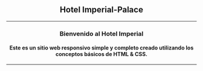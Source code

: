 <h2 align="center">Hotel Imperial-Palace</h2>

---

<h3 align="center">
Bienvenido al Hotel Imperial</h3>

<h4 align="center">
Este es un sitio web responsivo simple y completo creado utilizando los conceptos básicos de HTML &amp; CSS. </h4>
 
 ---




